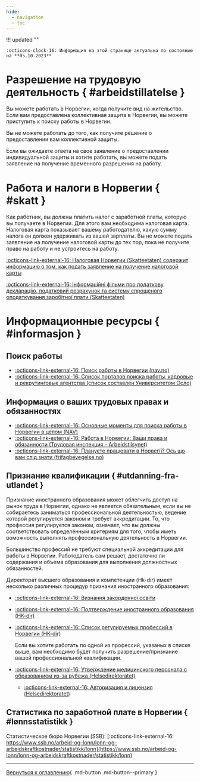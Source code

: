 ```yaml
---
hide:
  - navigation
  - toc
---
```

!!! updated ""

    :octicons-clock-16: Информация на этой странице актуальна по состоянию на **05.10.2023**
    
# Разрешение на трудовую деятельность { #arbeidstillatelse }

Вы можете работать в Норвегии, когда получите вид на жительство. Если вам предоставлена коллективная защита в Норвегии, вы можете приступить к поиску работы в Норвегии. 

Вы не можете работать до того, как получите решение о предоставлении вам коллективной защиты.

Если вы ожидаете ответа на свое заявление о предоставлении индивидуальной защиты и хотите работать, вы можете подать заявление на получение временного разрешения на работу.

# Работа и налоги в Норвегии { #skatt }
Как работник, вы должны платить налог с заработной платы, которую вы получаете в Норвегии. Для этого вам необходима налоговая карта. Налоговая карта показывает вашему работодателю, какую сумму налога он должен удерживать из вашей зарплаты. Вы не можете подать заявление на получение налоговой карты до тех пор, пока не получите право на работу и не устроитесь на работу.

[:octicons-link-external-16: Налоговая Норвегии (Skatteetaten) содержит информацию о том, как подать заявление на получение налоговой карты](https://www.skatteetaten.no/person/utenlandsk/ukraina/#jobb-og-skatt-i-norge)

[:octicons-link-external-16: Інформаційні фільми про податкову декларацію, податковий розрахунок та систему спрощеного оподаткування заробітної плати (Skatteetaten)](https://www.skatteetaten.no/person/utenlandsk/skal-du-arbeide-i-norge/skattemeldingen/film_no/film_ua1/)


# Информационные ресурсы { #informasjon }
## Поиск работы
- [:octicons-link-external-16: Поиск работы в Норвегии (nav.no)](https://www.nav.no/ukraina/uk#shukati-robotu-v-norvegiyi) 
- [:octicons-link-external-16: Список порталов поиска работы, кадровые и рекрутинговые агентства (список составлен Университетом Осло)](https://www.uio.no/studier/karriere/finn-jobben/utlysninger/jobbportaler.html)

## Информация о ваших трудовых правах и обязанностях
- [:octicons-link-external-16: Основные моменты для поиска работы в Норвегии в целом (NAV)](https://arbeidsplassen.nav.no/uk/work-in-norway)
- [:octicons-link-external-16: Работа в Норвегии: Ваши права и обязанности (Трудовая инспекция - Arbeidstilsynet)](https://www.arbeidstilsynet.no/en/knowyourrights-UK/)
- [:octicons-link-external-16: Плануєте працювати в Норвегії? Ось що вам слід знати (frifagbevegelse.no)](https://frifagbevegelse.no/foreign-workers/for-ukrainians-13-things-you-should-know-about-working-in-norway-6.539.870725.5e6da28df3)

## Признание квалификации { #utdanning-fra-utlandet }

Признание иностранного образования может облегчить доступ на рынок труда в  Норвегии, однако не является обязательным, если вы не собираетесь заниматься профессиональной деятельностью,  ведение которой регулируется законом и требует аккредитации. То, что профессия регулируется законом, означает, что вы должны соответствовать определённым критериям для того, чтобы иметь воможность выполнять профессиональную деятельность в Норвегии.

Большинство профессий не требуют специальной аккредитации для работы в Норвегии. Работодатель сам решает, достаточно ли содержания и объема образования для выполнения должностных обязанностей.

Директорат высшего образования и компетенции (Hk-dir) имеет несколько различных процедур признания иностранного образования:

- [:octicons-link-external-16: Визнання закордонної освіти](https://www.nyinorge.no/uk/living-in-norway/utdanning---/)
- [:octicons-link-external-16: Подтверждение иностранного образования (HK-dir)](https://hkdir.no/en/foreign-education)

- [:octicons-link-external-16: Список регулируемых профессий в Норвегии (HK-dir)](https://hkdir.no/en/foreign-education/lists-and-databases/regulated-professions) 

    Если вы хотите работать по одной из профессий, указаных в списке выше, вам необходимо будет получить разрешение/признание вашей профессиональной квалификации.

- [:octicons-link-external-16: Утверждение медицинского персонала с образованием из-за рубежа (Helsedirektoratet)](https://www.helsedirektoratet.no/veiledere/ansettelse-av-helsepersonell/helsemyndighetenes-ansvar/godkjenning-av-helsepersonell-med-utdanning-fra-utlandet)
    - [:octicons-link-external-16: Авторизация и лицензия (Helsedirektoratet)](https://www.helsedirektoratet.no/tema/autorisasjon-og-spesialistutdanning/autorisasjon-og-lisens)

## Статистика по заработной плате в Норвегии { #lønnsstatistikk }
Статистическое бюро Норвегии (SSB): [:octicons-link-external-16: https://www.ssb.no/arbeid-og-lonn/lonn-og-arbeidskraftkostnader/statistikk/lonn](https://www.ssb.no/arbeid-og-lonn/lonn-og-arbeidskraftkostnader/statistikk/lonn)



---

[Вернуться к оглавлению](index.md){ .md-button .md-button--primary }
